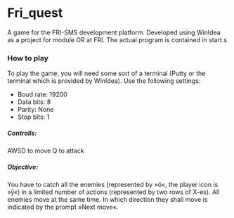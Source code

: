 <h1>
  Fri_quest
</h1>
<p>
  A game for the FRI-SMS development platform. Developed using WinIdea as a project for module OR at FRI. The actual program is contained in start.s
</p>

<h3>
  How to play
</h3>
<p>
  To play the game, you will need some sort of a terminal (Putty or the terminal which is provided by WinIdea). Use the following settings:
  <ul>
    <li>
      Boud rate: 19200
    </li>
    <li>
      Data bits: 8
    </li>
    <li>
      Parity: None
    </li>
    <li>
      Stop bits: 1
    </li>
  </ul>
  <h5>
    Controlls:
  </h5>
  AWSD to move
  Q to attack
  <h5>
    Objective:
  </h5>
  You have to catch all the enemies (represented by »ö«, the player icon is »ÿ«) in a limited number of actions (represented by two rows of X-es). All enemies move at the same time. In which direction they shall move is 
  indicated by the prompt »Next move«.
</p>
